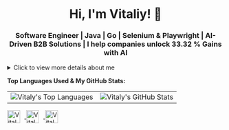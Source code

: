 <h1 align="center">Hi, I'm Vitaliy! 👋</h1>
<h3 align="center">Software Engineer | Java | Go | Selenium & Playwright | AI-Driven B2B Solutions | I help companies unlock 33.32 % Gains with AI</h3>

<details>
  <summary>Click to view more details about me</summary>
  <!--
  <p align="center"> 
    <img src="https://github-profile-trophy.vercel.app/?username=ponomarev-vitaly&theme=juicyfresh&no-frame=true&margin-w=20&margin-h=20" alt="ponomarev-vitaly" />
  </p>
  -->
  
  <p align="justify">I am a seasoned Software Engineer with extensive experience in Java and Go development, specializing as a Software Development Engineer in Test (SDET). My commitment is to deliver high-quality, AI-driven B2B software solutions that exceed client expectations and provide significant business value, such as enabling companies to achieve up to 33.32% gains through AI innovations. Leveraging a deep understanding of the software development lifecycle, I implement advanced automation testing strategies that improve testing efficiency by 25-30%, ensuring exceptional product quality and reliability.</p>
  
  <p align="justify">Companies seeking a versatile and skilled developer will find in me a dedicated collaborator, adept at managing complex projects with ease. My robust skill set includes Java, Go, Python, and JavaScript, along with expertise in frameworks such as Spring Boot, Django, Flask, and React, allowing me to tackle a wide array of technical challenges effectively. Furthermore, my expertise in designing and optimizing automation frameworks with tools like Selenium, Playwright, Cypress, and Appium not only streamlines development processes but also significantly enhances product quality, contributing to the success of AI-driven initiatives.</p>
  
  <ul align="justify">
    <li>🔭 I’m currently working on expanding my knowledge in Java and Go-related technologies, including Kafka, Hibernate, Gin, and GORM, as well as cloud platforms like AWS and Google Cloud.</li>
    <li>🌱 I’m diving deep into Java, Go, Kubernetes, and Spring Boot to solidify my expertise and keep up-to-date with the latest technologies in backend and microservices development.</li>
    <li>🔍 Current Focus: Developing innovative backend and microservices solutions, including high-load systems, while leveraging automation frameworks to enhance efficiency and quality. Additionally, I am exploring AI-driven approaches to further optimize these systems, particularly through intelligent automation and predictive analytics.</li>
    <li>👯 I am seeking to collaborate on Java and Go-centric projects that will challenge me, inspire me, and allow me to work alongside the best in the industry.</li>
    <li>🤝 I am looking for partnerships that will enable me to contribute to cutting-edge Java and Go applications, microservices architectures, and cloud-native solutions.</li>
  </ul>
  
  <h3 align="justify">Skills and Expertise:</h3>
  
  <ul align="justify">
    <li>Programming Languages: Java, Go, Python, JavaScript, TypeScript</li>
    <li>Databases: MySQL, PostgreSQL, MongoDB (query optimization for high-load applications, schema design for dynamic data, caching systems development)</li>
    <li>Frameworks and Tools:</li>
    &nbsp;&nbsp;<b>Backend:</b> Spring Boot, Hibernate, Kafka, Gin (Go), GORM (Go), Flask, Django, Node.js<br>
    &nbsp;&nbsp;<b>Frontend:</b> React, Redux, Flutter<br>
    &nbsp;&nbsp;<b>AI/ML:</b> TensorFlow, Keras, Scikit-Learn, Pandas, NumPy<br>
    <li>Testing Frameworks and Tools: Selenium, Playwright, Cypress, Appium, JUnit, TestNG, Rest Assured, Selenide, Cucumber</li>
    <li>CI/CD & DevOps: Jenkins, Docker, Kubernetes, Git, Terraform, Ansible, GitLab CI/CD, GitHub Actions</li>
    <li>Cloud Platforms: AWS, Google Cloud, Azure</li>
    <li>Testing and QA: Test Automation, Manual Testing, Agile, Scrum, Test Plans and Strategies, Test Execution and Reporting, Performance Testing, Security Testing, Accessibility Testing</li>
    <li>AI & Data Science: Engaged with neural networks, create and optimize prompts for AI models, advocate for AI technology implementation, developing AI-powered APIs</li>
    <li>Machine Learning: Machine Learning Algorithms, Deep Learning, Natural Language Processing (NLP)</li>
    <li>Web3 Technologies: Solidity, Rust, Web3.js, Decentralized App Development, Smart Contracts, Blockchain Integration, IPFS, Ethereum, Polkadot, NFT Development, DeFi Solutions</li>
    <li>Project Management: Over 10 years of experience in B2B sales, marketing, project management, and negotiations within consulting environments, including team leadership and coordination</li>
</ul>
</details>
  
**Top Languages Used & My GitHub Stats:**

<table>
  <tr>
    <td><img src="https://github-readme-stats.vercel.app/api/top-langs/?username=ponomarev-vitaly&layout=compact&theme=dark" alt="Vitaly's Top Languages" /></td>
    <td><img src="https://github-readme-stats.vercel.app/api?username=ponomarev-vitaly&show_icons=true&count_private=true&include_all_commits=true&theme=dark" alt="Vitaly's GitHub Stats" /></td>
  </tr>
</table>

<p align="left">
  <a href="https://github.com/ponomarev-vitaly" target="_blank">
    <img align="center" src="https://img.icons8.com/color/48/000000/github--v1.png" alt="Vitaly's GitHub" height="30" width="30" style="margin-right: 10px;" />
  </a>
  <a href="https://www.linkedin.com/in/vitaliy-ponomarev" target="_blank">
    <img align="center" src="https://img.icons8.com/color/48/000000/linkedin-circled--v1.png" alt="Vitaly's LinkedIn" height="30" width="30" style="margin-right: 10px;" />
  </a>
  <a href="https://www.facebook.com/vitaliyponomarev3126" target="_blank">
    <img align="center" src="https://img.icons8.com/color/48/000000/facebook-new--v2.png" alt="Vitaly's Facebook" height="30" width="30" style="margin-right: 10px;" />
  </a>
  
</p>
